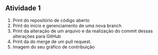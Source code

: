 ## Atividade 1

1.	Print do repositório de código aberto
2.	Print do início e gerenciamento de uma nova branch
3.	Print da alteração de um arquivo e da realização do commit dessas alterações para GitHub
4.	Print da do merge de um pull request.
5.	Imagem do seu gráfico de contribuição